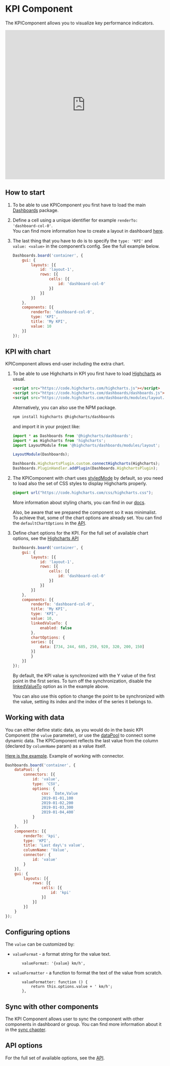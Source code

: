 KPI Component
===

The KPIComponent allows you to visualize key performance indicators.

<iframe style="width: 100%; height: 470px; border: none;" src=https://www.highcharts.com/samples/embed/dashboards/components/component-kpi allow="fullscreen"></iframe>

## How to start
1. To be able to use KPIComponent you first have to load the main [Dashboards](https://code.highcharts.com/dashboards/dashboards.js) package.

2. Define a cell using a unique identifier for example `renderTo: 'dashboard-col-0'`.  
You can find more information how to create a layout in dashboard [here](https://www.highcharts.com/docs/dashboards/your-first-dashboard).

3. The last thing that you have to do is to specify the `type: 'KPI'` and `value: <value>` in the component’s config. See the full example below.

    ```js
    Dashboards.board('container', {
        gui: {
            layouts: [{
                id: 'layout-1',
                rows: [{
                    cells: [{
                        id: 'dashboard-col-0'
                    }]
                }]
            }]
        },
        components: [{
            renderTo: 'dashboard-col-0',
            type: 'KPI',
            title: 'My KPI',
            value: 10
        }]
    });
    ```

## KPI with chart
KPIComponent allows end-user including the extra chart.

1. To be able to use Highcharts in KPI you first have to load [Highcharts](https://code.highcharts.com/highcharts.js) as usual.

    ```html
    <script src="https://code.highcharts.com/highcharts.js"></script>
    <script src="https://code.highcharts.com/dashboards/dashboards.js"></script>
    <script src="https://code.highcharts.com/dashboards/modules/layout.js"></script>
    ```

    Alternatively, you can also use the NPM package.

    ```bash
    npm install highcharts @highcharts/dashboards
    ```

    and import it in your project like:
    ```js
    import * as Dashboards from '@highcharts/dashboards';
    import * as Highcharts from 'highcharts';
    import LayoutModule from '@highcharts/dashboards/modules/layout';

    LayoutModule(Dashboards);

    Dashboards.HighchartsPlugin.custom.connectHighcharts(Highcharts);
    Dashboards.PluginHandler.addPlugin(Dashboards.HighchartsPlugin);
    ```

2. The KPIComponent with chart uses [styledMode](https://api.highcharts.com/highcharts/chart.styledMode) by default, so you need to load also the set of CSS styles to display Highcharts properly.
    ```css
    @import url("https://code.highcharts.com/css/highcharts.css");
    ```
    More information about styling charts, you can find in our [docs](https://www.highcharts.com/docs/chart-design-and-style/style-by-css).

    Also, be aware that we prepared the component so it was minimalist.  
    To achieve that, some of the chart options are already set. You can find the `defaultChartOptions` in the [API](https://api.highcharts.com/dashboards/#classes/Dashboards_Plugins_KPIComponent.KPIComponent-1#defaultChartOptions).

3. Define chart options for the KPI.
For the full set of available chart options, see the [Highcharts API](https://api.highcharts.com/highcharts/)

    ```js
    Dashboards.board('container', {
        gui: {
            layouts: [{
                id: 'layout-1',
                rows: [{
                    cells: [{
                        id: 'dashboard-col-0'
                    }]
                }]
            }]
        },
        components: [{
            renderTo: 'dashboard-col-0',
            title: 'My KPI',
            type: 'KPI',
            value: 10,
            linkedValueTo: {
                enabled: false
            },
            chartOptions: {
            series: [{
                data: [734, 244, 685, 250, 920, 320, 200, 150]
            }]
            }
        }]
    });
    ```

    By default, the KPI value is synchronized with the Y value of the first point in the first series. To turn off the synchronization, disable the [linkedValueTo](https://api.highcharts.com/dashboards/#types/Dashboards_Plugins_KPIComponent.KPIComponent.LinkedValueToOptions) option as in the example above.

    You can also use this option to change the point to be synchronized with the value, setting its index and the index of the series it belongs to.

## Working with data
You can either define static data, as you would do in the basic KPI Component (the `value` parameter), or use the [dataPool](https://www.highcharts.com/docs/dashboards/data-handling) to connect some dynamic data. The KPIComponent reflects the last value from the column (declared by `columnName` param) as a value itself.

[Here is the example](https://www.highcharts.com/samples/embed/dashboards/components/kpi-with-connector).
Example of working with connector.
```js
Dashboards.board('container', {
    dataPool: {
        connectors: [{
            id: 'value',
            type: 'CSV',
            options: {
                csv: `Date,Value
                2019-01-01,100
                2019-01-02,200
                2019-01-03,300
                2019-01-04,400`
            }
        }]
    },
    components: [{
        renderTo: 'kpi',
        type: 'KPI',
        title: 'Last day\'s value',
        columnName: 'Value',
        connector: {
            id: 'value'
        }
    }],
    gui: {
        layouts: [{
            rows: [{
                cells: [{
                    id: 'kpi'
                }]
            }]
        }]
    }
});
```

## Configuring options
The `value` can be customized by:
- `valueFormat` - a format string for the value text.
    ```
        valueFormat: '{value} km/h',
    ```
- `valueFormatter` - a function to format the text of the value from scratch.
    ```
        valueFormatter: function () {
            return this.options.value + ' km/h';
        },
    ```

## Sync with other components
The KPI Component allows user to sync the component with other components in dashboard or group.
You can find more information about it in the [sync chapter](https://www.highcharts.com/docs/dashboards/synchronize-components).

## API options
For the full set of available options, see the [API](https://api.highcharts.com/dashboards/#interfaces/Dashboards_Components_KPIComponent.KPIComponent.ComponentOptions).



